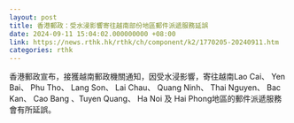 ```yaml
---
layout: post
title: 香港郵政：受水浸影響寄往越南部份地區郵件派遞服務延誤
date: 2024-09-11 15:04:02.000000000 +08:00
link: https://news.rthk.hk/rthk/ch/component/k2/1770205-20240911.htm
categories: rthk
---
```


香港郵政宣布，接獲越南郵政機關通知，因受水浸影響，寄往越南Lao Cai、 Yen Bai、 Phu Tho、 Lang Son、 Lai Chau、 Quang Ninh、 Thai Nguyen、 Bac Kan、 Cao Bang 、Tuyen Quang、 Ha Noi 及 Hai Phong地區的郵件派遞服務會有所延誤。
